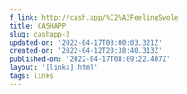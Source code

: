 ```yaml
---
f_link: http://cash.app/%C2%A3FeelingSwole
title: CASHAPP
slug: cashapp-2
updated-on: '2022-04-17T08:00:03.321Z'
created-on: '2022-04-12T20:38:40.313Z'
published-on: '2022-04-17T08:09:22.407Z'
layout: '[links].html'
tags: links
---
```



